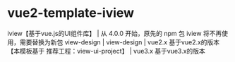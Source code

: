 # vue2-template-iview
iview【基于vue.js的UI组件库】
          |
从 4.0.0 开始，原先的 npm 包 iview 将不再使用，需要替换为新包 view-design
          |
      view-design
          |
vue2.x    基于vue2.x的版本  【本模板基于 推荐工程：view-ui-project】
          |
vue3.x    基于vue3.x的版本
        
